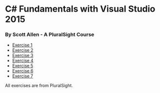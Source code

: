 # C# Fundamentals with Visual Studio 2015
### By Scott Allen - A PluralSight Course

* [Exercise 1](/exercise1/)
* [Exercise 2](/exercise2/)
* [Exercise 3](/exercise3/)
* [Exercise 4]()
* [Exercise 5]()
* [Exercise 6]()
* [Exercise 7]()

All exercises are from PluralSight.
